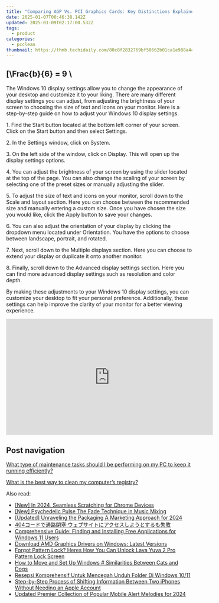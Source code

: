 ```yaml
---
title: "Comparing AGP Vs. PCI Graphics Cards: Key Distinctions Explained by YL Computing"
date: 2025-01-07T00:46:38.142Z
updated: 2025-01-09T02:17:00.532Z
tags:
  - product
categories:
  - pcclean
thumbnail: https://thmb.techidaily.com/80c8f2832769bf50662b01ca1e988a4c71933b23ed7117cea801b49e429b370c.jpg
---
```


## \[\Frac{b}{6} = 9 \

The Windows 10 display settings allow you to change the appearance of your desktop and customize it to your liking. There are many different display settings you can adjust, from adjusting the brightness of your screen to choosing the size of text and icons on your monitor. Here is a step-by-step guide on how to adjust your Windows 10 display settings. 

1\. Find the Start button located at the bottom left corner of your screen. Click on the Start button and then select Settings.

2\. In the Settings window, click on System.

3\. On the left side of the window, click on Display. This will open up the display settings options. 

4\. You can adjust the brightness of your screen by using the slider located at the top of the page. You can also change the scaling of your screen by selecting one of the preset sizes or manually adjusting the slider.

5\. To adjust the size of text and icons on your monitor, scroll down to the Scale and layout section. Here you can choose between the recommended size and manually entering a custom size. Once you have chosen the size you would like, click the Apply button to save your changes.

6\. You can also adjust the orientation of your display by clicking the dropdown menu located under Orientation. You have the options to choose between landscape, portrait, and rotated.

7\. Next, scroll down to the Multiple displays section. Here you can choose to extend your display or duplicate it onto another monitor.

8\. Finally, scroll down to the Advanced display settings section. Here you can find more advanced display settings such as resolution and color depth. 

By making these adjustments to your Windows 10 display settings, you can customize your desktop to fit your personal preference. Additionally, these settings can help improve the clarity of your monitor for a better viewing experience.

<!-- affiliate ads begin -->
<iframe width="560" height="315" src="https://www.youtube.com/embed/SgRVYjqB70s?si=My_2cDvJVdincQRu" title="YouTube video player" frameborder="0" allow="accelerometer; autoplay; clipboard-write; encrypted-media; gyroscope; picture-in-picture; web-share" referrerpolicy="strict-origin-when-cross-origin" allowfullscreen></iframe>
<!-- affiliate ads end -->

## Post navigation

[What type of maintenance tasks should I be performing on my PC to keep it running efficiently?](https://tools.techidaily.com/pcclean/products/)

[What is the best way to clean my computer’s registry?](https://tools.techidaily.com/pcclean/products/)

<ins class="adsbygoogle"
     style="display:block"
     data-ad-format="autorelaxed"
     data-ad-client="ca-pub-7571918770474297"
     data-ad-slot="1223367746"></ins>

<ins class="adsbygoogle"
     style="display:block"
     data-ad-client="ca-pub-7571918770474297"
     data-ad-slot="8358498916"
     data-ad-format="auto"
     data-full-width-responsive="true"></ins>

<span class="atpl-alsoreadstyle">Also read:</span>
<div><ul>
<li><a href="https://screen-sharing-recording.techidaily.com/new-in-2024-seamless-scratching-for-chrome-devices/"><u>[New] In 2024, Seamless Scratching for Chrome Devices</u></a></li>
<li><a href="https://extra-approaches.techidaily.com/new-psychedelic-pulse-the-fade-technique-in-music-mixing/"><u>[New] Psychedelic Pulse The Fade Technique in Music Mixing</u></a></li>
<li><a href="https://article-knowledge.techidaily.com/updated-unraveling-the-packaging-a-marketing-approach-for-2024/"><u>[Updated] Unraveling the Packaging A Marketing Approach for 2024</u></a></li>
<li><a href="https://win-cloud.techidaily.com/1728506709775-404/"><u>404コードで通路閉塞:ウェブサイトにアクセスしようとするも失敗</u></a></li>
<li><a href="https://win-cloud.techidaily.com/comprehensive-guide-finding-and-installing-free-applications-for-windows-11-users/"><u>Comprehensive Guide: Finding and Installing Free Applications for Windows 11 Users</u></a></li>
<li><a href="https://driver-download.techidaily.com/download-amd-graphics-drivers-on-windows-latest-versions/"><u>Download AMD Graphics Drivers on Windows: Latest Versions</u></a></li>
<li><a href="https://android-unlock.techidaily.com/forgot-pattern-lock-heres-how-you-can-unlock-lava-yuva-2-pro-pattern-lock-screen-by-drfone-android/"><u>Forgot Pattern Lock? Heres How You Can Unlock Lava Yuva 2 Pro Pattern Lock Screen</u></a></li>
<li><a href="https://win-cloud.techidaily.com/how-to-move-and-set-up-windows-similarities-between-cats-and-dogs/"><u>How to Move and Set Up Windows # Similarities Between Cats and Dogs</u></a></li>
<li><a href="https://win-cloud.techidaily.com/resepsi-komprehensif-untuk-mencegah-unduh-folder-di-windows-1011/"><u>Resepsi Komprehensif Untuk Mencegah Unduh Folder Di Windows 10/11</u></a></li>
<li><a href="https://win-cloud.techidaily.com/step-by-step-process-of-shifting-information-between-two-iphones-without-needing-an-apple-account/"><u>Step-by-Step Process of Shifting Information Between Two iPhones Without Needing an Apple Account</u></a></li>
<li><a href="https://audio-shaping.techidaily.com/updated-premier-collection-of-popular-mobile-alert-melodies-for-2024/"><u>Updated Premier Collection of Popular Mobile Alert Melodies for 2024</u></a></li>
</ul></div>

